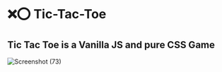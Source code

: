 # ❌⭕ Tic-Tac-Toe
 ## Tic Tac Toe is a Vanilla JS and pure CSS Game 
![Screenshot (73)](https://github.com/Arryan-n/Tic-Tac-Toe/assets/53433983/b23064f6-4a41-49ec-9eeb-e27104a63274)

